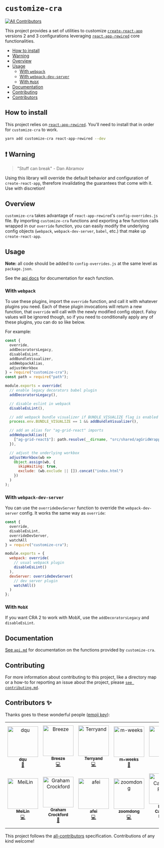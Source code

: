 # `customize-cra`

[![All Contributors](https://img.shields.io/badge/all_contributors-12-orange.svg?style=flat-square)](#contributors-)

This project provides a set of utilities to customize [`create-react-app`](https://github.com/facebook/create-react-app) versions 2 and 3 configurations leveraging [`react-app-rewired`](https://github.com/timarney/react-app-rewired/) core functionalities.

- [How to install](#how-to-install)
- [Warning](#warning)
- [Overview](#overview)
- [Usage](#usage)
  - [With `webpack`](#with-webpack)
  - [With `webpack-dev-server`](#with-webpack-dev-server)
  - [With `MobX`](#with-mobx)
- [Documentation](#documentation)
- [Contributing](#contributing)
- [Contributors](#contributors)

## How to install

This project relies on [`react-app-rewired`](https://github.com/timarney/react-app-rewired/). You'll need to install that in order for `customize-cra` to work.

```bash
yarn add customize-cra react-app-rewired --dev
```

## ❗ Warning

> "Stuff can break"
> \- Dan Abramov

Using this library will override the default behavior and configuration of `create-react-app`, therefore invalidating the guarantees that come with it. Use with discretion!

## Overview

`customize-cra` takes advantage of `react-app-rewired`'s `config-overrides.js` file. By importing `customize-cra` functions and exporting a few function calls wrapped in our `override` function, you can easily modify the underlying config objects (`webpack`, `webpack-dev-server`, `babel`, etc.) that make up `create-react-app`.

## Usage

**Note:** all code should be added to `config-overrides.js` at the same level as `package.json`.

See the [api docs](api.md) for documentation for each function.

### With `webpack`

To use these plugins, import the `override` function, and call it with whatever plugins you need. Each of these plugin invocations will return a new function, that `override` will call with the newly modified config object. Falsy values will be ignored though, so if you need to conditionally apply any of these plugins, you can do so like below.

For example:

```js
const {
  override,
  addDecoratorsLegacy,
  disableEsLint,
  addBundleVisualizer,
  addWebpackAlias,
  adjustWorkbox
} = require("customize-cra");
const path = require("path");

module.exports = override(
  // enable legacy decorators babel plugin
  addDecoratorsLegacy(),

  // disable eslint in webpack
  disableEsLint(),

  // add webpack bundle visualizer if BUNDLE_VISUALIZE flag is enabled
  process.env.BUNDLE_VISUALIZE == 1 && addBundleVisualizer(),

  // add an alias for "ag-grid-react" imports
  addWebpackAlias({
    ["ag-grid-react$"]: path.resolve(__dirname, "src/shared/agGridWrapper.js")
  }),

  // adjust the underlying workbox
  adjustWorkbox(wb =>
    Object.assign(wb, {
      skipWaiting: true,
      exclude: (wb.exclude || []).concat("index.html")
    })
  )
);
```

### With `webpack-dev-server`

You can use the `overrideDevServer` function to override the `webpack-dev-server` config. It works the same way as `override`:

```js
const {
  override,
  disableEsLint,
  overrideDevServer,
  watchAll
} = require("customize-cra");

module.exports = {
  webpack: override(
    // usual webpack plugin
    disableEsLint()
  ),
  devServer: overrideDevServer(
    // dev server plugin
    watchAll()
  )
};
```

### With `MobX`

If you want CRA 2 to work with MobX, use the `addDecoratorsLegacy` and `disableEsLint`.

## Documentation

[See `api.md`](api.md) for documentation on the functions provided by `customize-cra`.

## Contributing

For more information about contributing to this project, like a directory map or a how-to for reporting an issue about the project, please [`see contributing.md`](contributing.md).

## Contributors ✨

Thanks goes to these wonderful people ([emoji key](https://allcontributors.org/docs/en/emoji-key)):

<!-- ALL-CONTRIBUTORS-LIST:START - Do not remove or modify this section -->
<!-- prettier-ignore-start -->
<!-- markdownlint-disable -->
<table>
  <tr>
    <td align="center"><a href="https://github.com/dqu"><img src="https://avatars2.githubusercontent.com/u/4287468?v=4" width="100px;" alt="dqu"/><br /><sub><b>dqu</b></sub></a><br /><a href="#question-dqu" title="Answering Questions">💬</a></td>
    <td align="center"><a href="https://blog.breezelin.cn"><img src="https://avatars2.githubusercontent.com/u/5266711?v=4" width="100px;" alt="Breeze"/><br /><sub><b>Breeze</b></sub></a><br /><a href="https://github.com/arackaf/customize-cra/commits?author=breeze2" title="Code">💻</a></td>
    <td align="center"><a href="https://github.com/Terryand"><img src="https://avatars2.githubusercontent.com/u/22273687?v=4" width="100px;" alt="Terryand"/><br /><sub><b>Terryand</b></sub></a><br /><a href="https://github.com/arackaf/customize-cra/commits?author=Terryand" title="Code">💻</a></td>
    <td align="center"><a href="https://github.com/m-weeks"><img src="https://avatars0.githubusercontent.com/u/37918120?v=4" width="100px;" alt="m-weeks"/><br /><sub><b>m-weeks</b></sub></a><br /><a href="https://github.com/arackaf/customize-cra/issues?q=author%3Am-weeks" title="Bug reports">🐛</a></td>
    <td align="center"><a href="https://github.com/wuchaoya"><img src="https://avatars2.githubusercontent.com/u/20284675?v=4" width="100px;" alt="吴超"/><br /><sub><b>吴超</b></sub></a><br /><a href="#example-wuchaoya" title="Examples">💡</a></td>
    <td align="center"><a href="http://jamesthistlewood.co.uk"><img src="https://avatars3.githubusercontent.com/u/8274049?v=4" width="100px;" alt="James Thistlewood"/><br /><sub><b>James Thistlewood</b></sub></a><br /><a href="https://github.com/arackaf/customize-cra/commits?author=jthistle" title="Code">💻</a></td>
    <td align="center"><a href="https://github.com/taddj"><img src="https://avatars1.githubusercontent.com/u/48697700?v=4" width="100px;" alt="taddj"/><br /><sub><b>taddj</b></sub></a><br /><a href="#question-taddj" title="Answering Questions">💬</a></td>
  </tr>
  <tr>
    <td align="center"><a href="https://github.com/postgetme"><img src="https://avatars3.githubusercontent.com/u/5118867?v=4" width="100px;" alt="MeiLin"/><br /><sub><b>MeiLin</b></sub></a><br /><a href="https://github.com/arackaf/customize-cra/commits?author=postgetme" title="Code">💻</a></td>
    <td align="center"><a href="https://github.com/badgerwithagun"><img src="https://avatars0.githubusercontent.com/u/6483013?v=4" width="100px;" alt="Graham Crockford"/><br /><sub><b>Graham Crockford</b></sub></a><br /><a href="#ideas-badgerwithagun" title="Ideas, Planning, & Feedback">🤔</a></td>
    <td align="center"><a href="https://github.com/gfafei"><img src="https://avatars3.githubusercontent.com/u/12234890?v=4" width="100px;" alt="afei"/><br /><sub><b>afei</b></sub></a><br /><a href="https://github.com/arackaf/customize-cra/commits?author=gfafei" title="Code">💻</a></td>
    <td align="center"><a href="https://github.com/fireairforce"><img src="https://avatars3.githubusercontent.com/u/32598811?v=4" width="100px;" alt="zoomdong"/><br /><sub><b>zoomdong</b></sub></a><br /><a href="https://github.com/arackaf/customize-cra/commits?author=fireairforce" title="Code">💻</a></td>
    <td align="center"><a href="https://github.com/danilofuchs"><img src="https://avatars0.githubusercontent.com/u/17657014?v=4" width="100px;" alt="Danilo Campana Fuchs"/><br /><sub><b>Danilo Campana Fuchs</b></sub></a><br /><a href="https://github.com/arackaf/customize-cra/commits?author=danilofuchs" title="Code">💻</a></td>
  </tr>
</table>

<!-- markdownlint-enable -->
<!-- prettier-ignore-end -->
<!-- ALL-CONTRIBUTORS-LIST:END -->

This project follows the [all-contributors](https://github.com/all-contributors/all-contributors) specification. Contributions of any kind welcome!
